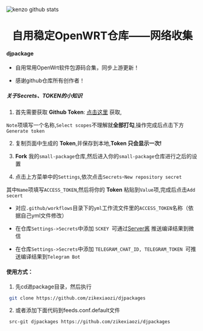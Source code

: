 ![kenzo github stats](https://github-readme-stats.vercel.app/api?username=kenzok8&show_icons=true&theme=merko)
<div align="center">
<h1 align="center">自用稳定OpenWRT仓库——网络收集</h1>
</div>


#### djpackage

*  自用常用OpenWrt软件包源码合集，同步上游更新！

*  感谢github仓库所有创作者！

##### 关于Secrets、TOKEN的小知识


1. 首先需要获取 **Github Token**: [点击这里](https://github.com/settings/tokens/new) 获取,

 `Note`项填写一个名称,`Select scopes`不理解就**全部打勾**,操作完成后点击下方`Generate token`

2. 复制页面中生成的 **Token**,并保存到本地,**Token 只会显示一次!**

3. **Fork** 我的`small-package`仓库,然后进入你的`small-package`仓库进行之后的设置

4. 点击上方菜单中的`Settings`,依次点击`Secrets`-`New repository secret`

其中`Name`项填写`ACCESS_TOKEN`,然后将你的 **Token** 粘贴到`Value`项,完成后点击`Add secert`

* 对应`.github/workflows`目录下的`yml`工作流文件里的`ACCESS_TOKEN`名称（依据自己yml文件修改）

* 在仓库`Settings->Secrets`中添加 `SCKEY `可通过[Server酱](http://sc.ftqq.com) 推送编译结果到微信

* 在仓库`Settings->Secrets`中添加 `TELEGRAM_CHAT_ID, TELEGRAM_TOKEN `可推送编译结果到`Telegram Bot`


#### 使用方式：

1. 先cd进package目录，然后执行

```bash
 git clone https://github.com/zikexiaozi/djpackages
```
2. 或者添加下面代码到feeds.conf.default文件

```bash
 src-git djpackages https://github.com/zikexiaozi/djpackages
```
